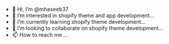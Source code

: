 - 👋 Hi, I’m @mhaseeb37
- 👀 I’m interested in shopify theme and app development...
- 🌱 I’m currently learning shopify theme development...
- 💞️ I’m looking to collaborate on shopify theme development...
- 📫 How to reach me ...

<!---
mhaseeb37/mhaseeb37 is a ✨ special ✨ repository because its `README.md` (this file) appears on your GitHub profile.
You can click the Preview link to take a look at your changes.
--->
